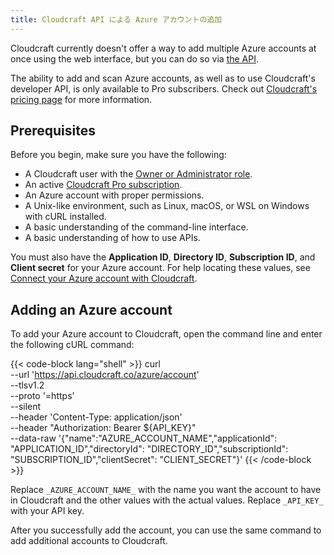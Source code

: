 ```yaml
---
title: Cloudcraft API による Azure アカウントの追加
---
```


Cloudcraft currently doesn't offer a way to add multiple Azure accounts at once using the web interface, but you can do so via [the API][1].

<div class="alert alert-info">The ability to add and scan Azure accounts, as well as to use Cloudcraft's developer API, is only available to Pro subscribers. Check out <a href="https://www.cloudcraft.co/pricing">Cloudcraft's pricing page</a> for more information.</div>

## Prerequisites

Before you begin, make sure you have the following:

- A Cloudcraft user with the [Owner or Administrator role][2].
- An active [Cloudcraft Pro subscription][3].
- An Azure account with proper permissions.
- A Unix-like environment, such as Linux, macOS, or WSL on Windows with cURL installed.
- A basic understanding of the command-line interface.
- A basic understanding of how to use APIs.

You must also have the **Application ID**, **Directory ID**, **Subscription ID**, and **Client secret** for your Azure account. For help locating these values, see [Connect your Azure account with Cloudcraft][4].

## Adding an Azure account

To add your Azure account to Cloudcraft, open the command line and enter the following cURL command:

{{< code-block lang="shell" >}}
curl \
  --url 'https://api.cloudcraft.co/azure/account' \
  --tlsv1.2 \
  --proto '=https' \
  --silent \
  --header 'Content-Type: application/json' \
  --header "Authorization: Bearer ${API_KEY}" \
  --data-raw '{"name":"AZURE_ACCOUNT_NAME","applicationId": "APPLICATION_ID","directoryId": "DIRECTORY_ID","subscriptionId": "SUBSCRIPTION_ID","clientSecret": "CLIENT_SECRET"}'
{{< /code-block >}}

Replace `_AZURE_ACCOUNT_NAME_` with the name you want the account to have in Cloudcraft and the other values with the actual values. Replace `_API_KEY_` with your API key.

After you successfully add the account, you can use the same command to add additional accounts to Cloudcraft.

[1]: https://developers.cloudcraft.co/
[2]: /ja/cloudcraft/account-management/roles-and-permissions/
[3]: https://www.cloudcraft.co/pricing
[4]: /ja/cloudcraft/getting-started/connect-azure-account-with-cloudcraft/